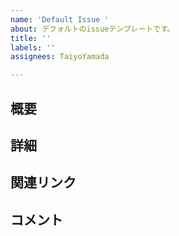 ```yaml
---
name: 'Default Issue '
about: デフォルトのissueテンプレートです。
title: ''
labels: ''
assignees: TaiyoYamada

---
```


##  概要
<!-- このIssueの目的や内容を簡潔に。-->


## 詳細
<!-- 補足説明や実装方針、進行状況などを記載。 -->


## 関連リンク
<!-- 関連する資料・課題・ドキュメントなどのリンクを添付。 -->



## コメント
<!-- 自由記述欄。気づき・質問・共有事項などがあれば記載。 -->
